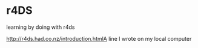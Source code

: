 # r4DS
learning by doing with r4ds

http://r4ds.had.co.nz/introduction.htmlA line I wrote on my local computer
